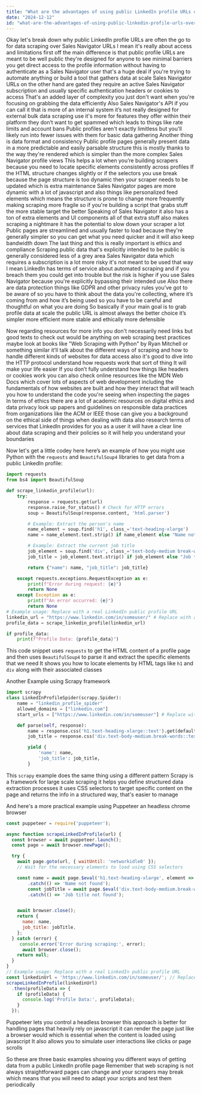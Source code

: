 ```yaml
---
title: "What are the advantages of using public LinkedIn profile URLs over Sales Navigator URLs for data scraping? (Teaching point: Compares access methods and their implications.)"
date: "2024-12-12"
id: "what-are-the-advantages-of-using-public-linkedin-profile-urls-over-sales-navigator-urls-for-data-scraping-teaching-point-compares-access-methods-and-their-implications"
---
```


Okay let's break down why public LinkedIn profile URLs are often the go to for data scraping over Sales Navigator URLs I mean it's really about access and limitations first off the main difference is that public profile URLs are meant to be well public they're designed for anyone to see minimal barriers you get direct access to the profile information without having to authenticate as a Sales Navigator user that's a huge deal if you're trying to automate anything or build a tool that gathers data at scale Sales Navigator URLs on the other hand are gated they require an active Sales Navigator subscription and usually specific authentication headers or cookies to access That's an added layer of complexity you just don't want when you're focusing on grabbing the data efficiently Also Sales Navigator's API if you can call it that is more of an internal system it’s not really designed for external bulk data scraping use it's more for features they offer within their platform they don’t want to get spammed which leads to things like rate limits and account bans Public profiles aren't exactly limitless but you'll likely run into fewer issues with them for basic data gathering Another thing is data format and consistency Public profile pages generally present data in a more predictable and easily parsable structure this is mostly thanks to the way they're rendered which is simpler than the more complex Sales Navigator profile views This helps a lot when you’re building scrapers because you need to locate specific elements consistently across profiles If the HTML structure changes slightly or if the selectors you use break because the page structure is too dynamic then your scraper needs to be updated which is extra maintenance Sales Navigator pages are more dynamic with a lot of javascript and also things like personalized feed elements which means the structure is prone to change more frequently making scraping more fragile so if you're building a script that grabs stuff the more stable target the better Speaking of Sales Navigator it also has a ton of extra elements and UI components all of that extra stuff also makes scraping a nightmare it has the potential to slow down your scraper a lot Public pages are streamlined and usually faster to load because they're generally simpler so you can get what you need quicker and it will also keep bandwidth down The last thing and this is really important is ethics and compliance Scraping public data that's explicitly intended to be public is generally considered less of a grey area Sales Navigator data which requires a subscription is a lot more risky it's not meant to be used that way I mean LinkedIn has terms of service about automated scraping and if you breach them you could get into trouble but the risk is higher if you use Sales Navigator because you're explicitly bypassing their intended use Also there are data protection things like GDPR and other privacy rules you’ve got to be aware of so you have to think about the data you're collecting, where it’s coming from and how it’s being used so you have to be careful and thoughtful on what you are doing So basically if your main goal is to grab profile data at scale the public URL is almost always the better choice it’s simpler more efficient more stable and ethically more defensible

Now regarding resources for more info you don't necessarily need links but good texts to check out would be anything on web scraping best practices maybe look at books like "Web Scraping with Python" by Ryan Mitchell or something similar it’ll talk about the different ways of scraping and how to handle different kinds of websites for data access also it's good to dive into the HTTP protocol understand how requests work that sort of thing It will make your life easier If you don’t fully understand how things like headers or cookies work you can also check online resources like the MDN Web Docs which cover lots of aspects of web development including the fundamentals of how websites are built and how they interact that will teach you how to understand the code you're seeing when inspecting the pages In terms of ethics there are a lot of academic resources on digital ethics and data privacy look up papers and guidelines on responsible data practices from organizations like the ACM or IEEE those can give you a background on the ethical side of things when dealing with data also research terms of services that LinkedIn provides for you as a user it will have a clear line about data scraping and their policies so it will help you understand your boundaries

Now let's get a little codey here here’s an example of how you might use Python with the `requests` and `BeautifulSoup4` libraries to get data from a public LinkedIn profile:
```python
import requests
from bs4 import BeautifulSoup

def scrape_linkedin_profile(url):
    try:
        response = requests.get(url)
        response.raise_for_status() # Check for HTTP errors
        soup = BeautifulSoup(response.content, 'html.parser')

        # Example: Extract the person's name
        name_element = soup.find('h1', class_='text-heading-xlarge')
        name = name_element.text.strip() if name_element else "Name not found"

        # Example: Extract the current job title
        job_element = soup.find('div', class_='text-body-medium break-words')
        job_title = job_element.text.strip() if job_element else "Job title not found"

        return {"name": name, "job_title": job_title}

    except requests.exceptions.RequestException as e:
        print(f"Error during request: {e}")
        return None
    except Exception as e:
        print(f"An error occurred: {e}")
        return None
# Example usage: Replace with a real LinkedIn public profile URL
linkedin_url = "https://www.linkedin.com/in/someuser/" # Replace with a real url
profile_data = scrape_linkedin_profile(linkedin_url)

if profile_data:
    print(f"Profile Data: {profile_data}")
```
This code snippet uses `requests` to get the HTML content of a profile page and then uses `BeautifulSoup4` to parse it and extract the specific elements that we need It shows you how to locate elements by HTML tags like `h1` and `div` along with their associated classes

Another Example using Scrapy framework
```python
import scrapy
class LinkedInProfileSpider(scrapy.Spider):
    name = "linkedin_profile_spider"
    allowed_domains = ["linkedin.com"]
    start_urls = ["https://www.linkedin.com/in/someuser"] # Replace with real urls

    def parse(self, response):
        name = response.css('h1.text-heading-xlarge::text').get(default='Name not found').strip()
        job_title = response.css('div.text-body-medium.break-words::text').get(default='Job title not found').strip()

        yield {
            'name': name,
            'job_title': job_title,
        }
```
This `scrapy` example does the same thing using a different pattern Scrapy is a framework for large scale scraping it helps you define structured data extraction processes it uses CSS selectors to target specific content on the page and returns the info in a structured way, that's easier to manage

And here's a more practical example using Puppeteer an headless chrome browser
```javascript
const puppeteer = require('puppeteer');

async function scrapeLinkedInProfile(url) {
  const browser = await puppeteer.launch();
  const page = await browser.newPage();

  try {
    await page.goto(url, { waitUntil: 'networkidle0' });
    // Wait for the necessary elements to load using CSS selectors

    const name = await page.$eval('h1.text-heading-xlarge', element => element.textContent.trim())
		.catch(() => 'Name not found');
		const jobTitle = await page.$eval('div.text-body-medium.break-words', element => element.textContent.trim())
		.catch(() => 'Job title not found');


    await browser.close();
    return {
      name: name,
      job_title: jobTitle,
    };
  } catch (error) {
     console.error('Error during scraping:', error);
      await browser.close();
    return null;
  }
}
// Example usage: Replace with a real LinkedIn public profile URL
const linkedinUrl = 'https://www.linkedin.com/in/someuser/'; // Replace with a real url
scrapeLinkedInProfile(linkedinUrl)
  .then(profileData => {
    if (profileData) {
      console.log('Profile Data:', profileData);
    }
  });
```
Puppeteer lets you control a headless browser this approach is better for handling pages that heavily rely on javascript it can render the page just like a browser would which is essential when the content is loaded using javascript It also allows you to simulate user interactions like clicks or page scrolls

So these are three basic examples showing you different ways of getting data from a public LinkedIn profile page Remember that web scraping is not always straightforward pages can change and your scrapers may break which means that you will need to adapt your scripts and test them periodically
